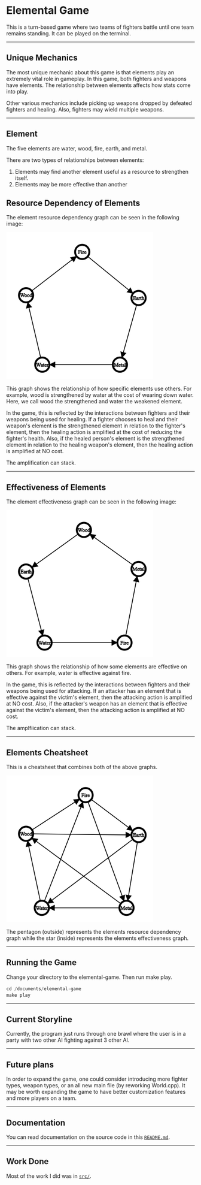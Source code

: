 # Elemental Game

This is a turn-based game where two teams of fighters battle until one team remains standing.
It can be played on the terminal.

---

## Unique Mechanics

The most unique mechanic about this game is that elements play an extremely vital role in gameplay.
In this game, both fighters and weapons have elements. The relationship between elements affects how stats come into play.

Other various mechanics include picking up weapons dropped by defeated fighters and healing.
Also, fighters may wield multiple weapons.

---

## Element

The five elements are water, wood, fire, earth, and metal.

There are two types of relationships between elements:
1. Elements may find another element useful as a resource to strengthen itself.
2. Elements may be more effective than another

## Resource Dependency of Elements

The element resource dependency graph can be seen in the following image:

![Resource Graph](images/demo/resource_graph.png)

This graph shows the relationship of how specific elements use others.
For example, wood is strengthened by water at the cost of wearing down water.
Here, we call wood the strengthened and water the weakened element.

In the game, this is reflected by the interactions between fighters and their weapons being used for healing.
If a fighter chooses to heal and their weapon's element is the strengthened element in relation to the fighter's element,
then the healing action is amplified at the cost of reducing the fighter's health.
Also, if the healed person's element is the strengthened element in relation to the healing weapon's element,
then the healing action is amplified at NO cost.

The amplification can stack.

---

## Effectiveness of Elements

The element effectiveness graph can be seen in the following image:

![Effectiveness Graph](images/demo/effectiveness_graph.png)

This graph shows the relationship of how some elements are effective on others.
For example, water is effective against fire.

In the game, this is reflected by the interactions between fighters and their weapons being used for attacking.
If an attacker has an element that is effective against the victim's element, then the attacking action is amplified at NO cost.
Also, if the attacker's weapon has an element that is effective against the victim's element, then the attacking action is amplified at NO cost.

The amplfiication can stack.

---

## Elements Cheatsheet

This is a cheatsheet that combines both of the above graphs.

![Combined Graph](images/demo/combined_graph.png)

The pentagon (outside) represents the elements resource dependency graph while the star (inside) represents the elements effectiveness graph.

---

## Running the Game

Change your directory to the elemental-game. Then run make play.

```c++
cd /documents/elemental-game
make play
```

---

## Current Storyline

Currently, the program just runs through one brawl where the user is in a party with two other AI fighting against 3 other AI.

---

## Future plans

In order to expand the game, one could consider 
introducing more fighter types, weapon types, or an all 
new main file (by reworking World.cpp). 
It may be worth expanding the game to have better customization 
features and more players on a team.

---

## Documentation

You can read documentation on the source code in this [`README.md`](src/README.md).

---

## Work Done

Most of the work I did was in [`src/`](src/).
